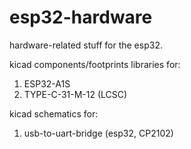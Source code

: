# esp32-hardware
hardware-related stuff for the esp32.

kicad components/footprints libraries for:
1. ESP32-A1S
2. TYPE-C-31-M-12 (LCSC)

kicad schematics for:
1. usb-to-uart-bridge (esp32, CP2102)
